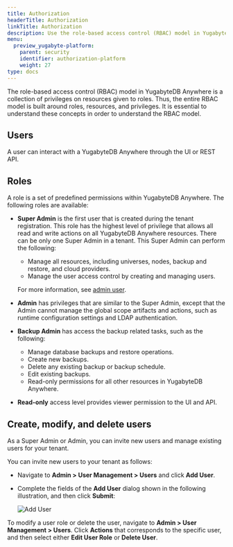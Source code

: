 ```yaml
---
title: Authorization
headerTitle: Authorization
linkTitle: Authorization
description: Use the role-based access control (RBAC) model in YugabyteDB Anywhere to manage users and roles.
menu:
  preview_yugabyte-platform:
    parent: security
    identifier: authorization-platform
    weight: 27
type: docs
---
```


The role-based access control (RBAC) model in YugabyteDB Anywhere is a collection of privileges on resources given to roles. Thus, the entire RBAC model is built around roles, resources, and privileges. It is essential to understand these concepts in order to understand the RBAC model.

## Users

A user can interact with a YugabyteDB Anywhere through the UI or REST API.

## Roles

A role is a set of predefined permissions within YugabyteDB Anywhere. The following roles are available:

* **Super Admin** is the first user that is created during the tenant registration. This role has the highest level of privilege that allows all read and write actions on all YugabyteDB Anywhere resources. There can be only one Super Admin in a tenant. This Super Admin can perform the following:

  * Manage all resources, including universes, nodes, backup and restore, and cloud providers.
  * Manage the user access control by creating and managing users.

  For more information, see [admin user](../../configure-yugabyte-platform/create-admin-user/).
* **Admin** has privileges that are similar to the Super Admin, except that the Admin cannot manage the global scope artifacts and actions, such as runtime configuration settings and LDAP authentication.
* **Backup Admin** has access the backup related tasks, such as the following:

  * Manage database backups and restore operations.
  * Create new backups.
  * Delete any existing backup or backup schedule.
  * Edit existing backups.
  * Read-only permissions for all other resources in YugabyteDB Anywhere.
* **Read-only** access level provides viewer permission to the UI and API.

## Create, modify, and delete users

As a Super Admin or Admin, you can invite new users and manage existing users for your tenant.

You can invite new users to your tenant as follows:

* Navigate to **Admin > User Management > Users** and click **Add User**.

* Complete the fields of the **Add User** dialog shown in the following illustration, and then click **Submit**:

  ![Add User](/images/yp/authorization-platform/add-user.png)

To modify a user role or delete the user, navigate to **Admin > User Management > Users**. Click **Actions** that corresponds to the specific user, and then select either **Edit User Role** or **Delete User**.
